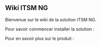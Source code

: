 ## Wiki ITSM NG

Bienvenue sur le wiki de la solution ITSM NG.

Pour savoir commencer installer la solution : 


Pour en savoir plus sur le produit : 

